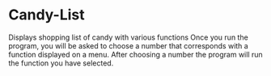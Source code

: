 # Candy-List
Displays shopping list of candy with various functions
Once you run the program, you will be asked to choose a number that corresponds with a function displayed on a menu. After choosing a number the program will run the function you have selected.
